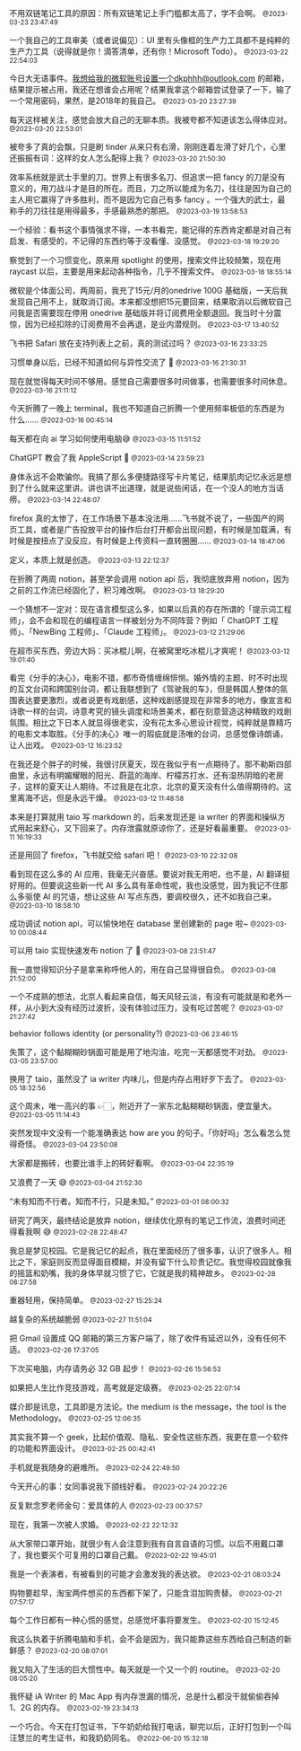 不用双链笔记工具的原因：所有双链笔记上手门槛都太高了，学不会啊。
<small>@2023-03-23 23:47:49</small>

一个我自己的工具审美（或者说偏见）：UI 里有头像框的生产力工具都不是纯粹的生产力工具（说得就是你！滴答清单，还有你！Microsoft Todo）。
<small>@2023-03-22 22:54:03</small>

今日大无语事件。我想给我的微软账号设置一个dkphhh@outlook.com 的邮箱，结果提示被占用，我还在想谁会占用呢？结果我拿这个邮箱尝试登录了一下，输了一个常用密码，果然，是2018年的我自己。
<small>@2023-03-20 23:27:39</small>

每天这样被关注，感觉会放大自己的无聊本质。我被夸都不知道该怎么得体应对。
<small>@2023-03-20 22:53:01</small>

被夸多了真的会飘，只是刷 tinder 从来只有右滑，刚刚连着左滑了好几个，心里还振振有词：这样的女人怎么配得上我？
<small>@2023-03-20 21:50:30</small>

效率系统就是武士手里的刀。世界上有很多名刀、但追求一把 fancy 的刀是没有意义的，用刀战斗才是目的所在。而且，刀之所以能成为名刀，往往是因为自己的主人用它赢得了许多胜利，而不是因为它自己有多 fancy 。一个强大的武士，最称手的刀往往是用得最多，手感最熟悉的那把。
<small>@2023-03-19 13:58:53</small>

一个经验：看书这个事情强求不得，一本书看完，能记得的东西肯定都是对自己有启发、有感受的，不记得的东西约等于没看懂、没感觉。
<small>@2023-03-18 19:29:20</small>

察觉到了一个习惯变化，原来用 spotlight 的使用，搜索文件比较频繁，现在用 raycast 以后，主要是用来起动各种指令，几乎不搜索文件。
<small>@2023-03-18 18:55:14</small>

微软是个体面公司，两周前，我充了15元/月的onedrive 100G 基础版，一天后我发现自己用不上，就取消订阅。本来都没想把15元要回来，结果取消以后微软自己问我是否需要现在停用 onedrive 基础版并将订阅费用全额退回。我当时十分震惊，因为已经扣除的订阅费用不会再退，是业内潜规则。
<small>@2023-03-17 13:40:52</small>

飞书把 Safari 放在支持列表上之前，真的测试过吗？
<small>@2023-03-16 23:33:25</small>

习惯单身以后，已经不知道如何与异性交流了 🥹
<small>@2023-03-16 21:30:31</small>

现在就觉得每天时间不够用。感觉自己需要很多时间做事，也需要很多时间休息。
<small>@2023-03-16 21:11:12</small>

今天折腾了一晚上 terminal，我也不知道自己折腾一个使用频率极低的东西是为什么……
<small>@2023-03-16 00:45:14</small>

每天都在向 ai 学习如何使用电脑😅
<small>@2023-03-15 11:51:52</small>

ChatGPT 教会了我 AppleScript 🥹
<small>@2023-03-14 23:59:23</small>

身体永远不会欺骗你。我搞了那么多便捷路径写卡片笔记，结果肌肉记忆永远是想到了什么就来这里讲。讲也讲不出道理，就是说些闲话，在一个没人的地方当话痨。
<small>@2023-03-14 22:48:07</small>

firefox 真的太惨了，在工作场景下基本没法用……飞书就不说了，一些国产的网页工具，或者是广告投放平台的操作后台打开都会出现问题，有时候是加载满，有时候是按扭点了没反应，有时候是上传资料一直转圈圈……
<small>@2023-03-14 18:47:06</small>

定义，本质上就是创造。
<small>@2023-03-13 22:12:37</small>

在折腾了两周 notion，甚至学会调用 notion api 后，我彻底放弃用 notion，因为之前的工作流已经固化了，积习难改啊。
<small>@2023-03-13 18:29:20</small>

一个猜想不一定对：现在语言模型这么多，如果以后真的存在所谓的「提示词工程师」，会不会和现在的编程语言一样被划分为不同阵营？例如「 ChatGPT 工程师」、「NewBing 工程师」、「Claude 工程师」。
<small>@2023-03-12 21:29:06</small>

在超市买东西，旁边大妈：买冰棍儿啊，在被窝里吃冰棍儿才爽呢！
<small>@2023-03-12 19:01:40</small>

看完《分手的决心》，电影不错，都市奇情缠绵悱恻。婚外情的主题、时不时出现的互文台词和跨国别台词，都让我联想到了《驾驶我的车》，但是韩国人整体的氛围表达要更激烈，或者说更有戏剧感，这种戏剧感提现在非常多的地方，像宣言和诗歌一样的台词，诗意考究的镜头调度和场景美术，都在刻意营造这种精致的戏剧氛围。相比之下日本人就显得很老实，没有花太多心思设计视觉，纯粹就是靠精巧的电影文本取胜。《分手的决心》唯一的瑕疵就是汤唯的台词，总感觉像诗朗诵，让人出戏。
<small>@2023-03-12 16:23:52</small>

在我还是个胖子的时候，我很讨厌夏天，现在我似乎有一点期待了。那不勒斯四部曲里，永远有明媚耀眼的阳光、蔚蓝的海岸、柠檬苏打水、还有湿热阴暗的老房子，这样的夏天让人期待。不过我是在北京，北京的夏天没有什么值得期待的。这里离海不远，但是永远干燥。
<small>@2023-03-12 11:48:58</small>

本来是打算就用 taio 写 markdown 的，后来发现还是 ia writer 的界面和操纵方式用起来舒心，又下回来了。内存泄露就原谅你了，还是好看最重要。
<small>@2023-03-11 16:19:33</small>

还是用回了 firefox，飞书就交给 safari 吧！
<small>@2023-03-10 22:32:08</small>

看到现在这么多的 AI 应用，我毫无兴奋感。要说对我无用吧，也不是，AI 翻译挺好用的。但要说这些新一代 AI 多么具有革命性呢，我也没感觉，因为我记不住那么多驱使 AI 的咒语，想让这些 AI 写点东西，要调校很久，还不如我自己来。
<small>@2023-03-10 18:58:10</small>

成功调试 notion api，可以愉快地在 database 里创建新的 page 啦~
<small>@2023-03-10 00:08:44</small>

可以用 taio 实现快速发布 notion 了 🥹
<small>@2023-03-08 23:51:47</small>

我一直觉得知识分子是拿来称呼他人的，用在自己显得很自负。
<small>@2023-03-08 21:52:00</small>

一个不成熟的想法，北京人看起来自信，每天风轻云淡，有没有可能就是和老外一样，从小到大没有经历过波折，没有体验过压力，没有吃过苦呢？
<small>@2023-03-07 21:27:42</small>

behavior follows identity (or personality?)
<small>@2023-03-06 23:46:15</small>

失策了，这个黏糊糊砂锅面可能是用了地沟油，吃完一天都感觉不对劲。
<small>@2023-03-05 23:57:00</small>

换用了 taio，虽然没了 ia writer 内味儿，但是内存占用好歹下去了。
<small>@2023-03-05 18:32:56</small>

这个周末，唯一高兴的事 👉🏻，附近开了一家东北黏糊糊砂锅面，便宜量大。
<small>@2023-03-05 11:14:43</small>

突然发现中文没有一个能准确表达 how are you 的句子。「你好吗」怎么看怎么觉得奇怪。
<small>@2023-03-04 23:50:08</small>

大家都是搬砖，也要比谁手上的砖好看啊。
<small>@2023-03-04 22:35:19</small>

又浪费了一天 😅
<small>@2023-03-04 21:52:30</small>

“未有知而不行者。知而不行，只是未知。”
<small>@2023-03-01 08:00:32</small>

研究了两天，最终结论是放弃 notion，继续优化原有的笔记工作流，浪费时间还得看我啊 😅
<small>@2023-02-28 22:48:47</small>

我总是梦见校园。它是我记忆的起点，我在里面经历了很多事，认识了很多人。相比之下，家庭则反而显得面目模糊，并没有留下什么珍贵记忆。我觉得校园就像我的摇篮和奶嘴，我的身体早就习惯了它，它就是我的精神故乡。
<small>@2023-02-28 08:27:58</small>

重器轻用，保持简单。
<small>@2023-02-27 15:25:24</small>

越复杂的系统越脆弱
<small>@2023-02-27 11:51:04</small>

把 Gmail 设置成 QQ 邮箱的第三方客户端了，除了收件有延迟以外，没有任何不适。
<small>@2023-02-26 17:37:05</small>

下次买电脑，内存请务必 32 GB 起步！
<small>@2023-02-26 15:56:53</small>

如果把人生比作竞技游戏，高考就是定级赛。
<small>@2023-02-25 22:07:14</small>

媒介即是讯息，工具即是方法论。the medium is the message，the tool is the Methodology。
<small>@2023-02-25 12:06:35</small>

其实我不算一个 geek，比起价值观、隐私、安全性这些东西，我更在意一个软件的功能和界面设计。
<small>@2023-02-25 00:42:41</small>

手机就是我随身的避难所。
<small>@2023-02-24 22:49:50</small>

今天开心的事：女同事说我下颌线好看。
<small>@2023-02-24 20:22:26</small>

反复默念罗老师金句：爱具体的人
<small>@2023-02-23 00:37:57</small>

现在，我第一次被人求婚。
<small>@2023-02-22 22:12:32</small>

从大家带口罩开始，就很少有人会注意到我有自言自语的习惯。以后不用戴口罩了，我也要买个可复用的口罩自己戴。
<small>@2023-02-22 19:45:01</small>

我是一个表演者，有被看到的可能才会激发我的表达欲。
<small>@2023-02-21 08:03:24</small>

购物要趁早，淘宝两件想买的东西都下架了，只能含泪加购贵替。
<small>@2023-02-21 07:57:17</small>

每个工作日都有一种心慌的感觉，总感觉坏事将要发生。
<small>@2023-02-20 15:12:45</small>

我这么执着于折腾电脑和手机，会不会是因为，我只能靠这些东西给自己制造的新鲜感？
<small>@2023-02-20 08:07:01</small>

我又陷入了生活的巨大惯性中。每天就是一个又一个的 routine。
<small>@2023-02-20 08:05:20</small>

我怀疑 iA Writer 的 Mac App 有内存泄漏的情况，总是什么都没干就偷偷吞掉 1、2G 的内存。
<small>@2023-02-19 23:34:13</small>

一个巧合。今天在打包证书，下午奶奶给我打电话，聊完以后，正好打包到一个叫汪慧兰的考生证书，和我奶奶同名。
<small>@2022-06-20 15:32:18</small>